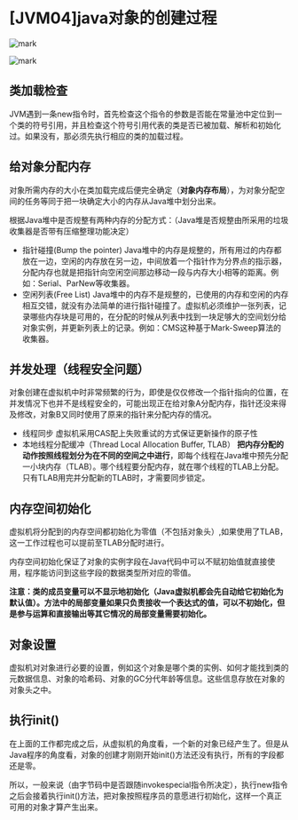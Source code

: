 # [JVM04]java对象的创建过程

![mark](http://ozxf77u6w.bkt.clouddn.com/blog/180411/h86J1BhKGJ.png?imageslim)

![mark](http://ozxf77u6w.bkt.clouddn.com/blog/180411/67akiFBmA0.png?imageslim)

## 类加载检查

JVM遇到一条new指令时，首先检查这个指令的参数是否能在常量池中定位到一个类的符号引用，并且检查这个符号引用代表的类是否已被加载、解析和初始化过。如果没有，那必须先执行相应的类的加载过程。



## 给对象分配内存

​	对象所需内存的大小在类加载完成后便完全确定（**对象内存布局**），为对象分配空间的任务等同于把一块确定大小的内存从Java堆中划分出来。

​	根据Java堆中是否规整有两种内存的分配方式：（Java堆是否规整由所采用的垃圾收集器是否带有压缩整理功能决定）

- 指针碰撞(Bump the pointer) 
  Java堆中的内存是规整的，所有用过的内存都放在一边，空闲的内存放在另一边，中间放着一个指针作为分界点的指示器，分配内存也就是把指针向空闲空间那边移动一段与内存大小相等的距离。例如：Serial、ParNew等收集器。
- 空闲列表(Free List) 
  Java堆中的内存不是规整的，已使用的内存和空闲的内存相互交错，就没有办法简单的进行指针碰撞了。虚拟机必须维护一张列表，记录哪些内存块是可用的，在分配的时候从列表中找到一块足够大的空间划分给对象实例，并更新列表上的记录。例如：CMS这种基于Mark-Sweep算法的收集器。

## **并发处理**（线程安全问题）

​	对象创建在虚拟机中时非常频繁的行为，即使是仅仅修改一个指针指向的位置，在并发情况下也并不是线程安全的，可能出现正在给对象A分配内存，指针还没来得及修改，对象B又同时使用了原来的指针来分配内存的情况。

- 线程同步 
  虚拟机采用CAS配上失败重试的方式保证更新操作的原子性
- 本地线程分配缓冲（Thread Local Allocation Buffer, TLAB） 
  **把内存分配的动作按照线程划分为在不同的空间之中进行**，即每个线程在Java堆中预先分配一小块内存（TLAB）。哪个线程要分配内存，就在哪个线程的TLAB上分配。只有TLAB用完并分配新的TLAB时，才需要同步锁定。

## **内存空间初始化**

虚拟机将分配到的内存空间都初始化为零值（不包括对象头）,如果使用了TLAB，这一工作过程也可以提前至TLAB分配时进行。

内存空间初始化保证了对象的实例字段在Java代码中可以不赋初始值就直接使用，程序能访问到这些字段的数据类型所对应的零值。

**注意：类的成员变量可以不显示地初始化（Java虚拟机都会先自动给它初始化为默认值）。方法中的局部变量如果只负责接收一个表达式的值，可以不初始化，但是参与运算和直接输出等其它情况的局部变量需要初始化。**

## **对象设置**

虚拟机对对象进行必要的设置，例如这个对象是哪个类的实例、如何才能找到类的元数据信息、对象的哈希码、对象的GC分代年龄等信息。这些信息存放在对象的对象头之中。

## **执行init()**

在上面的工作都完成之后，从虚拟机的角度看，一个新的对象已经产生了。但是从Java程序的角度看，对象的创建才刚刚开始init()方法还没有执行，所有的字段都还是零。

所以，一般来说（由字节码中是否跟随invokespecial指令所决定），执行new指令之后会接着执行init()方法，把对象按照程序员的意愿进行初始化，这样一个真正可用的对象才算产生出来。